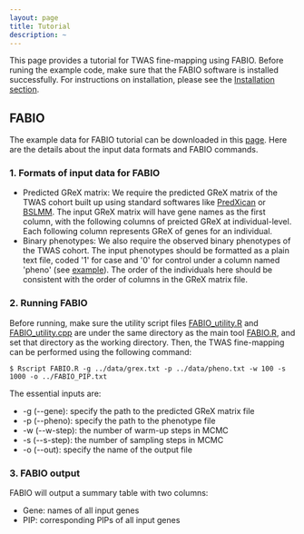 ```yaml
---
layout: page
title: Tutorial
description: ~
---
```

This page provides a tutorial for TWAS fine-mapping using FABIO. Before runing the example code, make sure that the FABIO software is installed successfully. For instructions on installation, please see the [Installation section](https://superggbond.github.io/FABIO-command-line-tool/documentation/02_Installation.html).

## FABIO
The example data for FABIO tutorial can be downloaded in this [page](https://superggbond.github.io/FABIO-command-line-tool/documentation/03_Data.html). Here are the details about the input data formats and FABIO commands. 
### 1. Formats of input data for FABIO
* Predicted GReX matrix: We require the predicted GReX matrix of the TWAS cohort built up using standard softwares like [PredXican](https://github.com/hakyimlab/MetaXcan) or [BSLMM](https://github.com/genetics-statistics/GEMMA). The input GReX matrix will have gene names as the first column, with the following columns of preicted GReX at individual-level. Each following column represents GReX of genes for an individual.
* Binary phenotypes: We also require the observed binary phenotypes of the TWAS cohort. The input phenotypes should be formatted as a plain text file, coded '1' for case and '0' for control under a column named 'pheno' (see [example](https://github.com/superggbond/FABIO-command-line-tool/data/pheno.txt)). The order of the individuals here should be consistent with the order of columns in the GReX matrix file.

### 2. Running FABIO
Before running, make sure the utility script files [FABIO_utility.R](https://github.com/superggbond/FABIO-command-line-tool/scripts/FABIO_utility.R) and [FABIO_utility.cpp](https://github.com/superggbond/FABIO-command-line-tool/scripts/FABIO_utility.cpp) are under the same directory as the main tool [FABIO.R](https://github.com/superggbond/FABIO-command-line-tool/scripts/FABIO.R), and set that directory as the working directory. Then, the TWAS fine-mapping can be performed using the following command:
```
$ Rscript FABIO.R -g ../data/grex.txt -p ../data/pheno.txt -w 100 -s 1000 -o ../FABIO_PIP.txt
```
The essential inputs are:
- -g (--gene): specify the path to the predicted GReX matrix file
- -p (--pheno): specify the path to the phenotype file
- -w (--w-step): the number of warm-up steps in MCMC
- -s (--s-step): the number of sampling steps in MCMC
- -o (--out): specify the name of the output file

### 3. FABIO output
FABIO will output a summary table with two columns: 
- Gene: names of all input genes
- PIP: corresponding PIPs of all input genes

